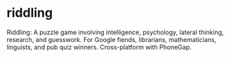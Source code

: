 riddling
========

Riddling: A puzzle game involving intelligence, psychology, lateral thinking, research, and guesswork. For Google fiends, librarians, mathematicians, linguists, and pub quiz winners. Cross-platform with PhoneGap.
